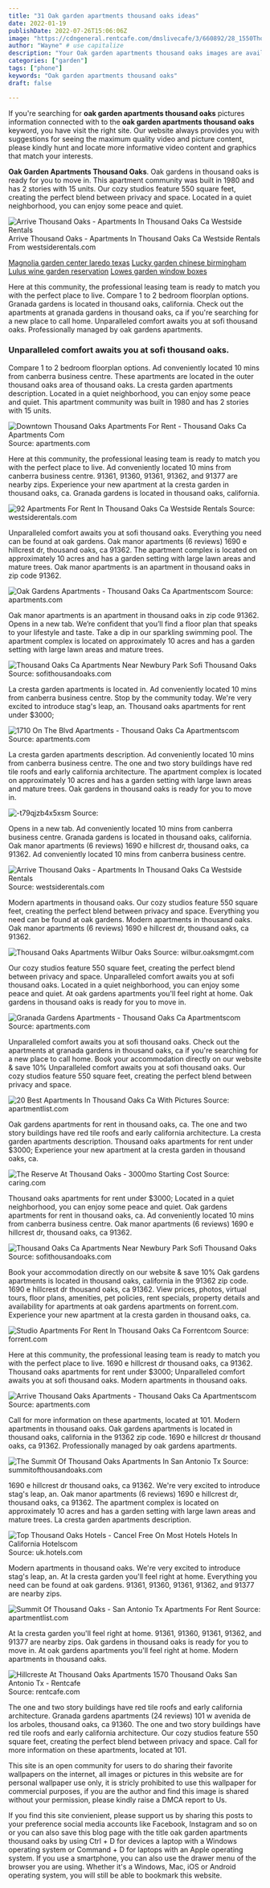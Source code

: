```yaml
---
title: "31 Oak garden apartments thousand oaks ideas"
date: 2022-01-19
publishDate: 2022-07-26T15:06:06Z
image: "https://cdngeneral.rentcafe.com/dmslivecafe/3/660892/28_1550ThousandOaks_028_mls.jpg?width=850&amp;mode=pad&amp;bgcolor=333333&amp;quality=80"
author: "Wayne" # use capitalize
description: "Your Oak garden apartments thousand oaks images are available. Oak garden apartments thousand oaks are a topic that is being searched for and liked by netizens today. You can Get the Oak garden apartments thousand oaks files here. Download all royalty-free vectors."
categories: ["garden"]
tags: ["phone"]
keywords: "Oak garden apartments thousand oaks"
draft: false

---
```


If you're searching for **oak garden apartments thousand oaks** pictures information connected with to the **oak garden apartments thousand oaks** keyword, you have visit the right  site.  Our website always  provides you with  suggestions  for seeing  the maximum  quality video and picture  content, please kindly hunt and locate more informative video content and graphics  that match your interests.

**Oak Garden Apartments Thousand Oaks**. Oak gardens in thousand oaks is ready for you to move in. This apartment community was built in 1980 and has 2 stories with 15 units. Our cozy studios feature 550 square feet, creating the perfect blend between privacy and space. Located in a quiet neighborhood, you can enjoy some peace and quiet.

![Arrive Thousand Oaks - Apartments In Thousand Oaks Ca Westside Rentals](https://images1.apartments.com/i2/vs7F9SawigWzcmVTbxzHymvYTPsLzFfBDNaP-sxn88A/111/image.jpg "Arrive Thousand Oaks - Apartments In Thousand Oaks Ca Westside Rentals")
Arrive Thousand Oaks - Apartments In Thousand Oaks Ca Westside Rentals From westsiderentals.com

[Magnolia garden center laredo texas](/magnolia-garden-center-laredo-texas/)
[Lucky garden chinese birmingham](/lucky-garden-chinese-birmingham/)
[Lulus wine garden reservation](/lulus-wine-garden-reservation/)
[Lowes garden window boxes](/lowes-garden-window-boxes/)

Here at this community, the professional leasing team is ready to match you with the perfect place to live. Compare 1 to 2 bedroom floorplan options. Granada gardens is located in thousand oaks, california. Check out the apartments at granada gardens in thousand oaks, ca if you&#039;re searching for a new place to call home. Unparalleled comfort awaits you at sofi thousand oaks. Professionally managed by oak gardens apartments.

### Unparalleled comfort awaits you at sofi thousand oaks.

Compare 1 to 2 bedroom floorplan options. Ad conveniently located 10 mins from canberra business centre. These apartments are located in the outer thousand oaks area of thousand oaks. La cresta garden apartments description. Located in a quiet neighborhood, you can enjoy some peace and quiet. This apartment community was built in 1980 and has 2 stories with 15 units.


![Downtown Thousand Oaks Apartments For Rent - Thousand Oaks Ca Apartments Com](https://images1.apartments.com/i2/9-5tHZJBMBqPmMWMwcNONi9iMZYH_0LzhcomeM4yhZI/117/image.jpg "Downtown Thousand Oaks Apartments For Rent - Thousand Oaks Ca Apartments Com")
Source: apartments.com

Here at this community, the professional leasing team is ready to match you with the perfect place to live. Ad conveniently located 10 mins from canberra business centre. 91361, 91360, 91361, 91362, and 91377 are nearby zips. Experience your new apartment at la cresta garden in thousand oaks, ca. Granada gardens is located in thousand oaks, california.

![92 Apartments For Rent In Thousand Oaks Ca Westside Rentals](https://images1.apartments.com/i2/diFg0OHgKhOaRbIJ5wCuF_FSLzsqcm-C_oTHpVWL5rs/111/image.jpg "92 Apartments For Rent In Thousand Oaks Ca Westside Rentals")
Source: westsiderentals.com

Unparalleled comfort awaits you at sofi thousand oaks. Everything you need can be found at oak gardens. Oak manor apartments (6 reviews) 1690 e hillcrest dr, thousand oaks, ca 91362. The apartment complex is located on approximately 10 acres and has a garden setting with large lawn areas and mature trees. Oak manor apartments is an apartment in thousand oaks in zip code 91362.

![Oak Gardens Apartments - Thousand Oaks Ca Apartmentscom](https://images1.apartments.com/i2/D9R3IeORmh79HWnEIaKuoKIPZ3sUETSyGb68NL45Hns/111/oak-gardens-apartments-thousand-oaks-ca-primary-photo.jpg "Oak Gardens Apartments - Thousand Oaks Ca Apartmentscom")
Source: apartments.com

Oak manor apartments is an apartment in thousand oaks in zip code 91362. Opens in a new tab. We’re confident that you’ll find a floor plan that speaks to your lifestyle and taste. Take a dip in our sparkling swimming pool. The apartment complex is located on approximately 10 acres and has a garden setting with large lawn areas and mature trees.

![Thousand Oaks Ca Apartments Near Newbury Park Sofi Thousand Oaks](https://res.cloudinary.com/g5-assets-cld/image/upload/x_9,y_560,h_2994,w_5988,c_crop/q_auto,f_auto,fl_lossy,g_center,h_1000,w_2000/g5/g5-c-idgh48mn-pacific-urban-residential/g5-cl-57vf5i0ei-sofi-thousand-oaks/uploads/Sofi_Thousand_Oaks-POI-017_a65du6.jpg "Thousand Oaks Ca Apartments Near Newbury Park Sofi Thousand Oaks")
Source: sofithousandoaks.com

La cresta garden apartments is located in. Ad conveniently located 10 mins from canberra business centre. Stop by the community today. We&#039;re very excited to introduce stag&#039;s leap, an. Thousand oaks apartments for rent under $3000;

![1710 On The Blvd Apartments - Thousand Oaks Ca Apartmentscom](https://images1.apartments.com/i2/8VLpgSuPM3R1tDEWO2n4xUMxfa_PAlDlP2YFQNzIDo0/111/1710-on-the-blvd-thousand-oaks-ca-primary-photo.jpg "1710 On The Blvd Apartments - Thousand Oaks Ca Apartmentscom")
Source: apartments.com

La cresta garden apartments description. Ad conveniently located 10 mins from canberra business centre. The one and two story buildings have red tile roofs and early california architecture. The apartment complex is located on approximately 10 acres and has a garden setting with large lawn areas and mature trees. Oak gardens in thousand oaks is ready for you to move in.

![-t79qjzb4x5xsm](https://ap.rdcpix.com/8b6d984ee0e909de686f35d5c94d7812l-m522051299od-w480_h360.jpg "-t79qjzb4x5xsm")
Source: 

Opens in a new tab. Ad conveniently located 10 mins from canberra business centre. Granada gardens is located in thousand oaks, california. Oak manor apartments (6 reviews) 1690 e hillcrest dr, thousand oaks, ca 91362. Ad conveniently located 10 mins from canberra business centre.

![Arrive Thousand Oaks - Apartments In Thousand Oaks Ca Westside Rentals](https://images1.apartments.com/i2/vs7F9SawigWzcmVTbxzHymvYTPsLzFfBDNaP-sxn88A/111/image.jpg "Arrive Thousand Oaks - Apartments In Thousand Oaks Ca Westside Rentals")
Source: westsiderentals.com

Modern apartments in thousand oaks. Our cozy studios feature 550 square feet, creating the perfect blend between privacy and space. Everything you need can be found at oak gardens. Modern apartments in thousand oaks. Oak manor apartments (6 reviews) 1690 e hillcrest dr, thousand oaks, ca 91362.

![Thousand Oaks Apartments Wilbur Oaks](https://resource.rentcafe.com/image/upload/x_0,y_0/q_auto,f_auto,c_lfill,w_576,h_450,g_auto/s3/3/469359/004-wilbur%20oaks%20apartments%20-%20copy(1).jpg "Thousand Oaks Apartments Wilbur Oaks")
Source: wilbur.oaksmgmt.com

Our cozy studios feature 550 square feet, creating the perfect blend between privacy and space. Unparalleled comfort awaits you at sofi thousand oaks. Located in a quiet neighborhood, you can enjoy some peace and quiet. At oak gardens apartments you&#039;ll feel right at home. Oak gardens in thousand oaks is ready for you to move in.

![Granada Gardens Apartments - Thousand Oaks Ca Apartmentscom](https://images1.apartments.com/i2/eGom_zDsqaFoF4lmTQaTY56nSM-HGjQtYEr_ZZ1aLKU/111/granada-gardens-apartments-thousand-oaks-ca-primary-photo.jpg "Granada Gardens Apartments - Thousand Oaks Ca Apartmentscom")
Source: apartments.com

Unparalleled comfort awaits you at sofi thousand oaks. Check out the apartments at granada gardens in thousand oaks, ca if you&#039;re searching for a new place to call home. Book your accommodation directly on our website &amp; save 10% Unparalleled comfort awaits you at sofi thousand oaks. Our cozy studios feature 550 square feet, creating the perfect blend between privacy and space.

![20 Best Apartments In Thousand Oaks Ca With Pictures](https://res.cloudinary.com/apartmentlist/image/upload/f_auto,q_auto,t_web-base/97595de14996033ed28ef41b65503f6b.jpg "20 Best Apartments In Thousand Oaks Ca With Pictures")
Source: apartmentlist.com

Oak gardens apartments for rent in thousand oaks, ca. The one and two story buildings have red tile roofs and early california architecture. La cresta garden apartments description. Thousand oaks apartments for rent under $3000; Experience your new apartment at la cresta garden in thousand oaks, ca.

![The Reserve At Thousand Oaks - 3000mo Starting Cost](https://d13iq96prksfh0.cloudfront.net/cdn/photos/243625/730x450%23.jpeg "The Reserve At Thousand Oaks - 3000mo Starting Cost")
Source: caring.com

Thousand oaks apartments for rent under $3000; Located in a quiet neighborhood, you can enjoy some peace and quiet. Oak gardens apartments for rent in thousand oaks, ca. Ad conveniently located 10 mins from canberra business centre. Oak manor apartments (6 reviews) 1690 e hillcrest dr, thousand oaks, ca 91362.

![Thousand Oaks Ca Apartments Near Newbury Park Sofi Thousand Oaks](https://res.cloudinary.com/g5-assets-cld/image/upload/x_0,y_600,h_2897,w_5795,c_crop/q_auto,f_auto,fl_lossy,g_center,h_1000,w_2000/g5/g5-c-idgh48mn-pacific-urban-residential/g5-cl-57vf5i0ei-sofi-thousand-oaks/uploads/Sofi_Thousand_Oaks-poi-003-2_j3srys.jpg "Thousand Oaks Ca Apartments Near Newbury Park Sofi Thousand Oaks")
Source: sofithousandoaks.com

Book your accommodation directly on our website &amp; save 10% Oak gardens apartments is located in thousand oaks, california in the 91362 zip code. 1690 e hillcrest dr thousand oaks, ca 91362. View prices, photos, virtual tours, floor plans, amenities, pet policies, rent specials, property details and availability for apartments at oak gardens apartments on forrent.com. Experience your new apartment at la cresta garden in thousand oaks, ca.

![Studio Apartments For Rent In Thousand Oaks Ca Forrentcom](https://images1.forrent.com/i2/00s79Bj3UqlL6Nvyl4NYdyAZv3ebTYkTQmkZaWv4kts/117/image.jpg "Studio Apartments For Rent In Thousand Oaks Ca Forrentcom")
Source: forrent.com

Here at this community, the professional leasing team is ready to match you with the perfect place to live. 1690 e hillcrest dr thousand oaks, ca 91362. Thousand oaks apartments for rent under $3000; Unparalleled comfort awaits you at sofi thousand oaks. Modern apartments in thousand oaks.

![Arrive Thousand Oaks Apartments - Thousand Oaks Ca Apartmentscom](https://images1.apartments.com/i2/5zNihVRKAShyN8NBB-s-NCC9GeWr-lseG6R844sPd2o/111/arrive-thousand-oaks-thousand-oaks-ca-primary-photo.jpg "Arrive Thousand Oaks Apartments - Thousand Oaks Ca Apartmentscom")
Source: apartments.com

Call for more information on these apartments, located at 101. Modern apartments in thousand oaks. Oak gardens apartments is located in thousand oaks, california in the 91362 zip code. 1690 e hillcrest dr thousand oaks, ca 91362. Professionally managed by oak gardens apartments.

![The Summit Of Thousand Oaks Apartments In San Antonio Tx](https://cdngeneralcf.rentcafe.com/dmslivecafe/3/729617/29_1550ThousandOaks_029_mls(1).jpg?quality=85&amp;scale=both&amp; "The Summit Of Thousand Oaks Apartments In San Antonio Tx")
Source: summitofthousandoaks.com

1690 e hillcrest dr thousand oaks, ca 91362. We&#039;re very excited to introduce stag&#039;s leap, an. Oak manor apartments (6 reviews) 1690 e hillcrest dr, thousand oaks, ca 91362. The apartment complex is located on approximately 10 acres and has a garden setting with large lawn areas and mature trees. La cresta garden apartments description.

![Top Thousand Oaks Hotels - Cancel Free On Most Hotels Hotels In California Hotelscom](https://mediaim.expedia.com/destination/7/d61c11948e2ae3c1137e960727a7e218.jpg "Top Thousand Oaks Hotels - Cancel Free On Most Hotels Hotels In California Hotelscom")
Source: uk.hotels.com

Modern apartments in thousand oaks. We&#039;re very excited to introduce stag&#039;s leap, an. At la cresta garden you&#039;ll feel right at home. Everything you need can be found at oak gardens. 91361, 91360, 91361, 91362, and 91377 are nearby zips.

![Summit Of Thousand Oaks - San Antonio Tx Apartments For Rent](https://res.cloudinary.com/apartmentlist/image/upload/c_fill,dpr_auto,f_auto,g_center,h_415,q_auto,w_640/0673759dd58db9c17481ccea13200d64.jpg "Summit Of Thousand Oaks - San Antonio Tx Apartments For Rent")
Source: apartmentlist.com

At la cresta garden you&#039;ll feel right at home. 91361, 91360, 91361, 91362, and 91377 are nearby zips. Oak gardens in thousand oaks is ready for you to move in. At oak gardens apartments you&#039;ll feel right at home. Modern apartments in thousand oaks.

![Hillcreste At Thousand Oaks Apartments 1570 Thousand Oaks San Antonio Tx - Rentcafe](https://cdngeneral.rentcafe.com/dmslivecafe/3/660892/28_1550ThousandOaks_028_mls.jpg?width=850&amp;mode=pad&amp;bgcolor=333333&amp;quality=80 "Hillcreste At Thousand Oaks Apartments 1570 Thousand Oaks San Antonio Tx - Rentcafe")
Source: rentcafe.com

The one and two story buildings have red tile roofs and early california architecture. Granada gardens apartments (24 reviews) 101 w avenida de los arboles, thousand oaks, ca 91360. The one and two story buildings have red tile roofs and early california architecture. Our cozy studios feature 550 square feet, creating the perfect blend between privacy and space. Call for more information on these apartments, located at 101.

This site is an open community for users to do sharing their favorite wallpapers on the internet, all images or pictures in this website are for personal wallpaper use only, it is stricly prohibited to use this wallpaper for commercial purposes, if you are the author and find this image is shared without your permission, please kindly raise a DMCA report to Us.

If you find this site convienient, please support us by sharing this posts to your preference social media accounts like Facebook, Instagram and so on or you can also save this blog page with the title oak garden apartments thousand oaks by using Ctrl + D for devices a laptop with a Windows operating system or Command + D for laptops with an Apple operating system. If you use a smartphone, you can also use the drawer menu of the browser you are using. Whether it's a Windows, Mac, iOS or Android operating system, you will still be able to bookmark this website.
